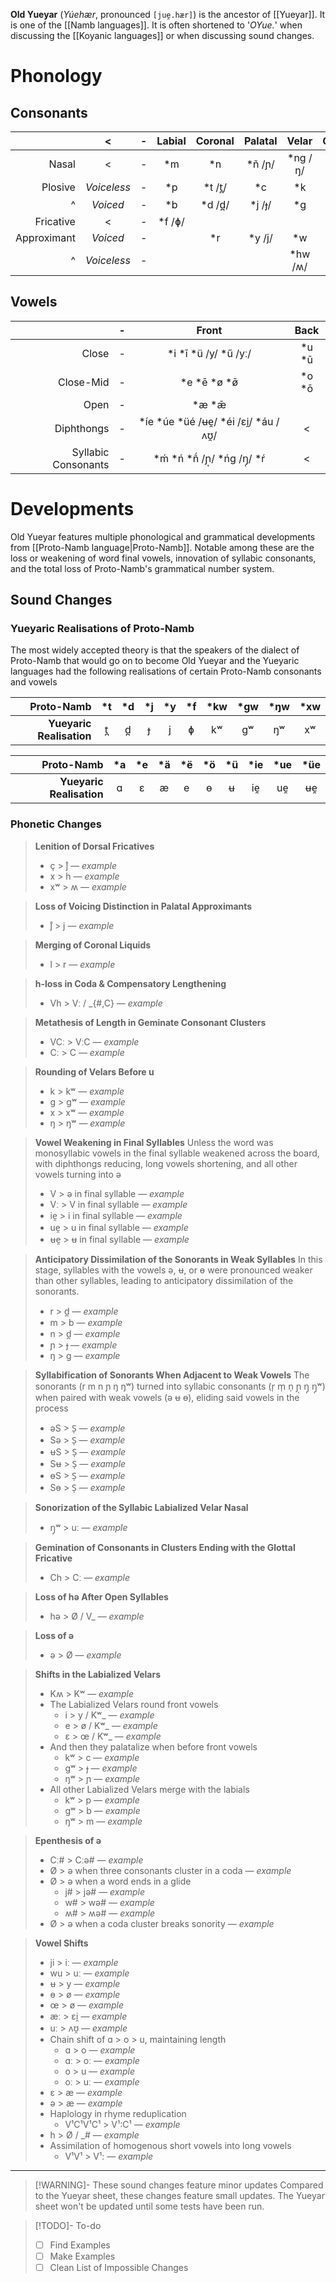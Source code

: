 **Old Yueyar** (*Yúehær*, pronounced `[jue̯.hær]`) is the ancestor of [[Yueyar]]. It is one of the [[Namb languages]]. It is often shortened to '*OYue.*' when discussing the [[Koyanic languages]] or when discussing sound changes.

# Phonology
## Consonants

|             |      <      | -   | Labial  | Coronal  | Palatal |  Velar   | Glottal |
| -----------:|:-----------:| --- |:-------:|:--------:|:-------:|:--------:|:-------:|
|       Nasal |      <      | -   |   \*m   |   \*n    | \*ñ /ɲ/ | \*ng /ŋ/ |         |
|     Plosive | *Voiceless* | -   |   \*p   | \*t /t̪/ |   \*c   |   \*k    |         |
|           ^ |  *Voiced*   | -   |   \*b   | \*d /d̪/ | \*j /ɟ/ |   \*g    |         |
|   Fricative |      <      | -   | \*f /ɸ/ |          |         |          |   \*h   |
| Approximant |  *Voiced*   | -   |         |   \*r    | \*y /j/ |   \*w    |         |
|           ^ | *Voiceless* | -   |         |          |         | \*hw /ʍ/ |         |

## Vowels

|                     | -   |                   Front                    |   Back   |
| ------------------: | --- | :----------------------------------------: | :------: |
|               Close | -   |         \*i \*ī \*ü /y/ \*ű /yː/         | \*u \*ū |
|           Close-Mid | -   |             \*e \*ē \*ø \*ø̄              | \*o \*ō |
|                Open | -   |                  \*æ \*ǣ                  |          |
|          Diphthongs | -   | \*íe \*úe \*üé /ʉe̯/ \*éi /ɛi̯/ \*áu /ʌʊ̯/ |    <     |
| Syllabic Consonants | -   |    \*ḿ \*ń \*ñ́ /ɲ̩/ \*ńg /ŋ̩/ \*ŕ     |    <     |

# Developments
Old Yueyar features multiple phonological and grammatical developments from [[Proto-Namb language|Proto-Namb]]. Notable among these are the loss or weakening of word final vowels, innovation of syllabic consonants, and the total loss of Proto-Namb's grammatical number system.
## Sound Changes
### Yueyaric Realisations of Proto-Namb
The most widely accepted theory is that the speakers of the dialect of Proto-Namb that would go on to become Old Yueyar and the Yueyaric languages had the following realisations of certain Proto-Namb consonants and vowels

|           **Proto-Namb** | \*t | \*d | \*j | \*y | \*f | \*kw | \*gw | \*ŋw | \*xw |
| ------------------------:|:---:|:---:|:---:|:---:|:---:|:----:|:----:|:----:|:----:|
| **Yueyaric Realisation** | t̪  | d̪  |  ɟ  |  j  |  ɸ  |  kʷ  |  gʷ  |  ŋʷ  |  xʷ  |

|           **Proto-Namb** | \*a | \*e | \*ä | \*ë | \*ö | \*ü | \*ie | \*ue | \*üe |
| ------------------------:|:---:|:---:|:---:|:---:|:---:|:---:|:----:|:----:|:----:|
| **Yueyaric Realisation** |  ɑ  |  ɛ  |  æ  |  e  |  ɵ  |  ʉ  | ie̯  | ue̯  | ʉe̯  |

### Phonetic Changes

> **Lenition of Dorsal Fricatives**
> - ç > j̊ — *example*
> - x > h — *example*
> - xʷ > ʍ — *example*

> **Loss of Voicing Distinction in Palatal Approximants**
> - j̊ > j — *example*

>**Merging of Coronal Liquids**
>- l > r — *example*

>**h-loss in Coda & Compensatory Lengthening**
>- Vh > Vː / \_{#,C} — *example*

> **Metathesis of Length in Geminate Consonant Clusters**
> - VCː > VːC — *example*
> - Cː > C — *example*

>**Rounding of Velars Before u**
>- k > kʷ  — *example*
>- g > gʷ  — *example*
>- x > xʷ  — *example*
>- ŋ > ŋʷ  — *example*

>**Vowel Weakening in Final Syllables**
>Unless the word was monosyllabic vowels in the final syllable weakened across the board, with diphthongs reducing, long vowels shortening, and all other vowels turning into ə
>- V > ə in final syllable — *example*
>- Vː > V in final syllable — *example*
>- ie̯ > i in final syllable — *example*
>- ue̯ > u in final syllable — *example*
>- ʉe̯ > ʉ in final syllable — *example*

>**Anticipatory Dissimilation of the Sonorants in Weak Syllables**
>In this stage, syllables with the vowels ə, ʉ, or ɵ were pronounced weaker than other syllables, leading to anticipatory dissimilation of the sonorants.
>- r > d̪ — *example*
>- m > b — *example*
>- n > d̪ — *example*
>- ɲ > ɟ — *example*
>- ŋ > g — *example*

> **Syllabification of Sonorants When Adjacent to Weak Vowels**
> The sonorants (r m n ɲ ŋ ŋʷ) turned into syllabic consonants (r̩ m̩ n̩ ɲ̩ ŋ̩ ŋ̩ʷ) when paired with weak vowels (ə ʉ ɵ), eliding said vowels in the process
> - əS > S̩ — *example*
> - Sə > S̩ — *example*
> - ʉS > S̩ — *example*
> - Sʉ > S̩ — *example*
> - ɵS > S̩ — *example*
> - Sɵ > S̩ — *example*

>**Sonorization of the Syllabic Labialized Velar Nasal**
>- ŋ̩ʷ > uː — *example*

>**Gemination of Consonants in Clusters Ending with the Glottal Fricative**
>- Ch > Cː — *example*

>**Loss of hə After Open Syllables**
>- hə > Ø / V_ — *example*

>**Loss of ə**
>- ə > Ø — *example*

>**Shifts in the Labialized Velars**
>- Kʍ > Kʷ — *example*
>- The Labialized Velars round front vowels
>	- i > y / Kʷ\_ — *example*
>	- e > ø / Kʷ\_ — *example*
>	- ɛ > œ / Kʷ\_ — *example*
>- And then they palatalize when before front vowels
>	- kʷ > c — *example*
>	- gʷ > ɟ — *example*
>	- ŋʷ > ɲ — *example*
>- All other Labialized Velars merge with the labials
>	- kʷ > p — *example*
>	- gʷ > b — *example*
>	- ŋʷ > m — *example*

>**Epenthesis of ə**
>- Cː# > Cːə# — *example*
>- Ø > ə when three consonants cluster in a coda — *example*
>- Ø > ə when a word ends in a glide
>	- j# > jə# — *example*
>	- w# > wə# — *example*
>	- ʍ# > ʍə# — *example*
>- Ø > ə when a coda cluster breaks sonority — *example*

>**Vowel Shifts**
>- ji > iː — *example*
>- wu > uː — *example*
>- ʉ > y — *example*
>- ɵ > ø — *example*
>- œ > ø — *example*
>- æː > ɛi̯ — *example*
>- uː > ʌʊ̯ — *example*
>- Chain shift of ɑ > o > u, maintaining length
>	- ɑ > o  — *example*
>	- ɑː > oː — *example*
>	- o > u — *example*
>	- oː > uː — *example*
>- ɛ > æ — *example*
>- ə > æ — *example*
>- Haplology in rhyme reduplication
>	- V¹C¹V¹C¹ > V¹:C¹ — *example*
>- h > Ø / \_# — *example*
>- Assimilation of homogenous short vowels into long vowels
>	- V¹V¹ > V¹: — *example*

---
> [!WARNING]- These sound changes feature minor updates
> Compared to the Yueyar sheet, these changes feature small updates. The Yueyar sheet won't be updated until some tests have been run.

> [!TODO]- To-do
> - [ ] Find Examples
> - [ ] Make Examples
> - [ ] Clean List of Impossible Changes
